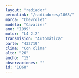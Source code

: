 ```yaml
---
layout: "radiador"
permalink: "/radiadores/1068/"
marca: "Chevrolet"
modelo: "Cavalier"
ano: "1999"
motor: "L4 2.2"
transmision: "Automática"
parte: "432719"
clima: "Con clima"
alto: "26"
ancho: "15"
observaciones: ""
id: "1068"
---
```


